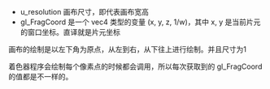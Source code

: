 + u_resolution 画布尺寸，即代表画布宽高
+ gl_FragCoord 是一个 vec4 类型的变量 (x, y, z, 1/w)，其中 x, y 是当前片元的窗口坐标。直译就是片元坐标

画布的绘制是以左下角为原点，从左到右，从下往上进行绘制。并且尺寸为1

着色器程序会绘制每个像素点的时候都会调用，所以每次获取到的 gl_FragCoord 的值都是不一样的。